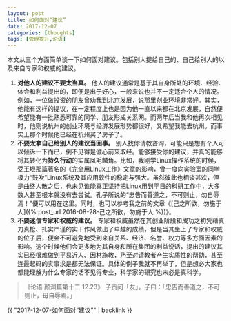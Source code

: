 ```yaml
---
layout: post
title: 如何面对“建议”
date: 2017-12-07
categories: [thoughts]
tags: [管理提升,论语]
---
```


本文从三个方面简单谈一下如何面对建议。包括别人提给自己的、自己给别人的以及来自专家和权威的建议。

1.  **对他人的建议不要太当真。** 他人的建议通常是基于其自身所处的环境、经验、体会和利益提出的，即便是出于好心，一般来说也并不一定适合个人的情况。例如，一位做投资的朋友曾劝我到北京发展，说那里创业环境非常好。其实，他能有这样的提议，在一定程度上也是因为他一直以来都在北京发展，自然便希望能有一批熟悉可靠的同学、朋友形成关系网。而两年后当我和他再次相见时，他则说杭州的创业环境与经济发展形势都很好，又希望我能去杭州。而事实上那个时候他已经在杭州买了房子了。
2.  **不要太拿自己给别人的建议当回事。** 别人找你请教咨询，可能只是想有个人可以倾诉一下而已，倒不见得是诚心前来取经。能够接受你的建议，并真的能够将其转化为**持久行动**的实属凤毛麟角。比如，我刚学Linux操作系统的时候，受王垠那篇著名的《[完全用Linux工作](https://www.douban.com/group/topic/12121637/)》文章的影响，曾一度向实验室的同学极力“鼓吹”Linux系统及其应用软件的稳定与强大。虽然彼此也相谈甚欢，但是曲终人散之后，也未见谁能真正坚持把Linux用到平日的科研工作中，大多数人甚至根本就没有去尝试。孔子所说的“忠告而善道之，不可则止，勿自辱焉！”便可以用在这里。同时，也可以参考我之前的文章《[己之所欲，勿施于人]({% post_url 2016-08-28-己之所欲，勿施于人 %})》。
3.  **不要迷信专家和权威的建议。** 专家和权威虽然在其创业阶段和成功之初凭藉真刀真枪、扎实严谨的实干作风做出了卓越的成绩，但是当其坐上了专家和权威的位子后，便会不可避免地受到来自关系、经济、名誉、权力等多方面因素的影响。这个时候他们会更多地为其自身和所在集团的利益说话，提出的建议其实已经很难做到平易近人、因材施教，乃至对请教者产生实质性的帮助，甚至连最起码的实事求是都无法保证。具体的例子我就不再举了，但是想必大家也都能理解为什么专家的话不见得专业，科学家的研究也未必是真科学。

> 《论语·颜渊篇第十二 12.23》 子贡问「友」。子曰：「忠告而善道之，不可则止，毋自辱焉。」

{{ "2017-12-07-如何面对“建议”" | backlink }}

